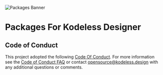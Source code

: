 ![Packages Banner](https://raw.githubusercontent.com/kodeless-design/packages/master/docs/img/banner.png)

# Packages For Kodeless Designer

## Code of Conduct
This project adopted the following [Code Of Conduct](https://raw.githubusercontent.com/kodeless-design/packages/master/Code-Of-Conduct.md). For more information see the [Code of Conduct FAQ](https://raw.githubusercontent.com/kodeless-design/packages/master/docs/FAQ.md) or contact [opensource@kodeless.design](opensource@kodeless.design) with any additional questions or comments.
